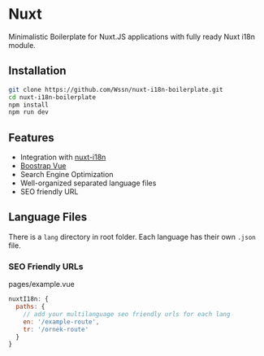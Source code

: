 # Nuxt
Minimalistic Boilerplate for Nuxt.JS applications with fully ready Nuxt i18n module.


## Installation

```sh
git clone https://github.com/Wssn/nuxt-i18n-boilerplate.git
cd nuxt-i18n-boilerplate
npm install
npm run dev
```


## Features
- Integration with [nuxt-i18n](https://nuxt-community.github.io/nuxt-i18n/)
- [Boostrap Vue](https://bootstrap-vue.js.org/)
- Search Engine Optimization
- Well-organized separated language files
- SEO friendly URL

## Language Files

There is a `lang` directory in root folder. Each language has their own `.json` file.

### SEO Friendly URLs

pages/example.vue

```javascript
nuxtI18n: {
  paths: {
    // add your multilanguage seo friendly urls for each lang
    en: '/example-route',
    tr: '/ornek-route'
  }
}
```

